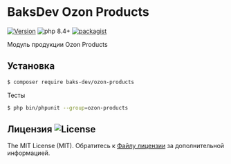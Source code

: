 # BaksDev Ozon Products

[![Version](https://img.shields.io/badge/version-7.2.12-blue)](https://github.com/baks-dev/ozon-products/releases)
![php 8.4+](https://img.shields.io/badge/php-min%208.4-red.svg)
[![packagist](https://img.shields.io/badge/packagist-green)](https://packagist.org/packages/baks-dev/ozon-products)

Модуль продукции Ozon Products

## Установка

``` bash
$ composer require baks-dev/ozon-products
```

Тесты

``` bash
$ php bin/phpunit --group=ozon-products
```

## Лицензия ![License](https://img.shields.io/badge/MIT-green)

The MIT License (MIT). Обратитесь к [Файлу лицензии](LICENSE.md) за дополнительной информацией.


